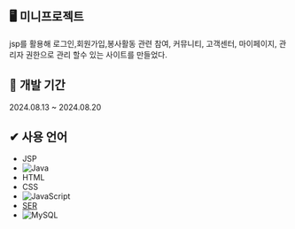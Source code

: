 ## 🖥 미니프로젝트 

jsp를 활용해 로그인,회원가입,봉사활동 관련 참여, 커뮤니티, 고객센터, 마이페이지, 관리자 권한으로 관리 할수 있는 사이트를 만들었다.

## 📝 개발 기간 

2024.08.13 ~ 2024.08.20

## ✔ 사용 언어

- JSP
- ![Java](https://img.shields.io/badge/java-%23ED8B00.svg?style=for-the-badge&logo=openjdk&logoColor=white)
- HTML
- CSS
- 	![JavaScript](https://img.shields.io/badge/javascript-%23323330.svg?style=for-the-badge&logo=javascript&logoColor=%23F7DF1E)  
- [SER](https://camo.githubusercontent.com/21315a1bc961affa3fe8ad9018abc4106d494728fb670df52178268eec72c2c6/68747470733a2f2f696d672e736869656c64732e696f2f62616467652f536572766c65742d3030303030303f7374796c653d666f722d7468652d6261646765266c6f676f3d6a617661266c6f676f436f6c6f723d7768697465)
- ![MySQL](https://img.shields.io/badge/mysql-4479A1.svg?style=for-the-badge&logo=mysql&logoColor=white)

